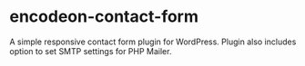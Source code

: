 # encodeon-contact-form
A simple responsive contact form plugin for WordPress. Plugin also includes option to set SMTP settings for PHP Mailer.
